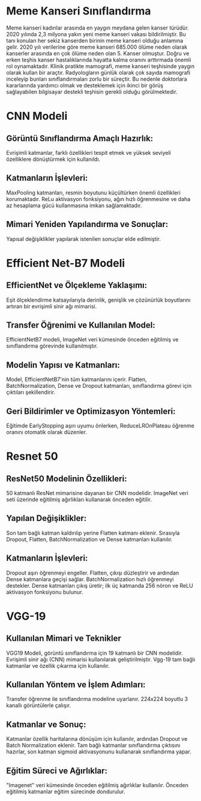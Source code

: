 # Meme Kanseri Sınıflandırma
Meme kanseri kadınlar arasında en yaygın meydana gelen kanser türüdür. 2020 yılında 2,3 milyona yakın yeni meme kanseri vakası bildirilmiştir. Bu tanı konulan her sekiz kanserden birinin meme kanseri olduğu anlamına gelir. 2020 yılı verilerine göre meme kanseri 685.000 ölüme neden olarak kanserler arasında en çok ölüme neden olan 5. Kanser olmuştur. Doğru ve erken teşhis kanser hastalıklarında hayatta kalma oranını arttırmada önemli rol oynamaktadır. Klinik pratikte mamografi, meme kanseri teşhisinde yaygın olarak kullan bir araçtır. Radyologların günlük olarak çok sayıda mamografi inceleyip bunları sınıflandırmaları zorlu bir süreçtir. Bu nedenle doktorlara kararlarında yardımcı olmak ve desteklemek için ikinci bir görüş sağlayabilen bilgisayar destekli teşhisin gerekli olduğu görülmektedir.
# CNN Modeli
## Görüntü Sınıflandırma Amaçlı Hazırlık:
Evrişimli katmanlar, farklı özellikleri tespit etmek ve yüksek seviyeli özelliklere dönüştürmek için kullanıldı.
## Katmanların İşlevleri:
MaxPooling katmanları, resmin boyutunu küçültürken önemli özellikleri korumaktadır.
ReLu aktivasyon fonksiyonu, ağın hızlı öğrenmesine ve daha az hesaplama gücü kullanmasına imkan sağlamaktadır.
## Mimari Yeniden Yapılandırma ve Sonuçlar:
Yapısal değişiklikler yapılarak istenilen sonuçlar elde edilmiştir.
# Efficient Net-B7 Modeli
## EfficientNet ve Ölçekleme Yaklaşımı:
Eşit ölçeklendirme katsayılarıyla derinlik, genişlik ve çözünürlük boyutlarını artıran bir evrişimli sinir ağı mimarisi.
## Transfer Öğrenimi ve Kullanılan Model:
EfficientNetB7 modeli, ImageNet veri kümesinde önceden eğitilmiş ve sınıflandırma görevinde kullanılmıştır.
## Modelin Yapısı ve Katmanları:
Model, EfficientNetB7'nin tüm katmanlarını içerir.
Flatten, BatchNormalization, Dense ve Dropout katmanları, sınıflandırma görevi için çıktıları şekillendirir.
## Geri Bildirimler ve Optimizasyon Yöntemleri:
Eğitimde EarlyStopping aşırı uyumu önlerken, ReduceLROnPlateau öğrenme oranını otomatik olarak düzenler.
# Resnet 50
## ResNet50 Modelinin Özellikleri:
50 katmanlı ResNet mimarisine dayanan bir CNN modelidir.
ImageNet veri seti üzerinde eğitilmiş ağırlıkları kullanarak önceden eğitilir.
## Yapılan Değişiklikler:
Son tam bağlı katman kaldırılıp yerine Flatten katmanı eklenir.
Sırasıyla Dropout, Flatten, BatchNormalization ve Dense katmanları kullanılır.
## Katmanların İşlevleri:
Dropout aşırı öğrenmeyi engeller.
Flatten, çıkışı düzleştirir ve ardından Dense katmanlara geçişi sağlar.
BatchNormalization hızlı öğrenmeyi destekler.
Dense katmanları çıkış üretir; ilk üç katmanda 256 nöron ve ReLU aktivasyon fonksiyonu bulunur.
# VGG-19
## Kullanılan Mimari ve Teknikler
VGG19 Modeli, görüntü sınıflandırma için 19 katmanlı bir CNN modelidir.
Evrişimli sinir ağı (CNN) mimarisi kullanılarak geliştirilmiştir.
Vgg-19 tam bağlı katmanlar ve özellik çıkarma için kullanılır. 
## Kullanılan Yöntem ve İşlem Adımları:
Transfer öğrenme ile sınıflandırma modeline uyarlanır.
224x224 boyutlu 3 kanallı görüntülerle çalışır.
## Katmanlar ve Sonuç:
Katmanlar özellik haritalarına dönüşüm için kullanılır, ardından Dropout ve Batch Normalization eklenir. Tam bağlı katmanlar sınıflandırma çıktısını hazırlar, son katman sigmoid aktivasyonunu kullanarak sınıflandırma yapar.
## Eğitim Süreci ve Ağırlıklar:
"Imagenet" veri kümesinde önceden eğitilmiş ağırlıklar kullanılır.
Önceden eğitilmiş katmanlar eğitim sürecinde dondurulur.
